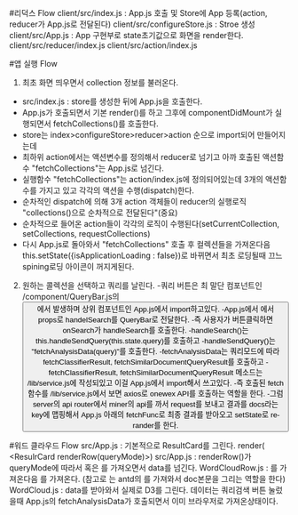 #리덕스 Flow
 client/src/index.js : App.js 호출 및 Store에 App 등록(action, reducer가 App.js로 전달된다)
 client/src/configureStore.js : Stroe 생성
 client/src/App.js : App 구현부로 state초기값으로 화면을 render한다.
 client/src/reducer/index.js
 client/src/action/index.js

#앱 실행 Flow
1. 최초 화면 띄우면서 collection 정보를 불러온다.
- src/index.js : store를 생성한 뒤에 App.js을 호출한다.
- App.js가 호출되면서 기본 render()를 하고 그후에 componentDidMount가 실행되면서 fetchCollections()를 호출한다.
- store는 index>configureStore>reducer>action 순으로 import되어 만들어지는데
- 최하위 action에서는 액션변수를 정의해서 reducer로 넘기고 아까 호출된 액션함수 "fetchCollections"는 App.js로 넘긴다.
- 실행함수 "fetchCollections"는 action/index.js에 정의되어있는데 3개의 액션함수를 가지고 있고 각각의 액션을 수행(dispatch)한다.
- 순차적인 dispatch에 의해 3개 action 객체들이 reducer의 실행로직 "collections()으로 순차적으로 전달된다"(중요)
- 순차적으로 들어온 action들이 각각의 로직이 수행된다(setCurrentCollection, setCollections, requestCollections) 
- 다시 App.js로 돌아와서 "fetchCollections" 호출 후 컬렉션들을 가져온다음 this.setState({isApplicationLoading : false})로 바뀌면서 최초 로딩될때 끄느 spining로딩 아이콘이 꺼지게된다.

2. 원하는 콜렉션을 선택하고 쿼리를 날린다.
-쿼리 버튼은 최 말단 컴포넌트인 /component/QueryBar.js의 <Button onClick={onSearch}>에서 발생하며 상위 컴포넌트인 App.js에서 import하고있다.
-App.js에서 <QueryBar onSerach={this.handleSearch}>에서 props로 handelSearch를 QueryBar로 전달한다.
-즉 사용자가 버튼클릭하면 onSearch가 handleSearch를 호출한다.
-handleSearch()는 this.handleSendQuery(this.state.query)를 호출하고
-handleSendQuery()는 "fetchAnalysisData(query)"를 호출한다.
-fetchAnalysisData는 쿼리모드에 따라 fetchClassifierResult, fetchSimilarDocumentQueryResult를 호출하고
-fetchClassifierResult, fetchSimilarDocumentQueryResult 메소드는 /lib/service.js에 작성되있고 이걸 App.js에서 import해서 쓰고있다.
-즉 호출된 fetch 함수를 /lib/service.js에서 보면 axios로 onewex API를 호출하는 역할을 한다. 
-그럼 server의 api router에서 miner의 api를 까서 request를 보내고 결과를 docs라는 key에 맵핑해서 App.js 아래의 fetchFunc로 최종 결과를 받아오고 setState로 re-rander를 한다.

#워드 클라우드 Flow
src/App.js : 기본적으로 ResultCard를 그린다. render( <ResulrCard renderRow(queryMode)>)
src/App.js : renderRow()가 queryMode에 따라서 <WordCloudRow> 혹은 <BasicRow>를 가져오면서 data를 넘긴다.
WordCloudRow.js : <BasicRow>를 가져온다음 <WordCloud>를 가져온다. (참고로 <BasicRow>는 antd의 <List>를 가져와서 doc본문을 그리는 역할을 한다)
WordCloud.js : data를 받아와서 실제로 D3를 그린다. 데이터는 쿼리검색 버튼 눌렀을때 App.js의 fetchAnalysisData가 호출되면서 이미 브라우저로 가져온상태이다.
